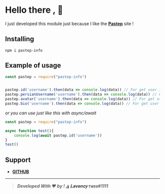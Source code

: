 # Hello there , 👋

I just developed this module just because I like the [**Pastep**](https://pastep.com) site !

## Installing
```
npm i pastep-info
```
## Example of usage
```js
const pastep = require("pastep-info")


pastep.id('username').then(data => console.log(data)) // For get user id
pastep.persianUsername('username').then(data => console.log(data)) // For get user persian username
pastep.avatar('username').then(data => console.log(data)) // For get user avatar url
pastep.bio('username').then(data => console.log(data)) // For get user bio

```
*or you can use just like this with async/await*
```js
const pastep = require("pastep-info")

async function test(){
    console.log(await pastep.id('username'))
}
test()
```

## Support
 - **[GITHUB](https://github.com/poki-dev0)**

****
> ***Developed With ♥ by ! ◮ 𝐋𝐚𝐯𝐞𝐧𝐜𝐲 ᴛᴡɪɢ#1111***
